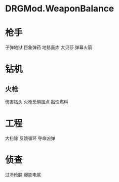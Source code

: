# DRGMod.WeaponBalance

# 枪手
子弹地狱 巨象弹药 地毯轰炸 大贝莎 弹幕火箭

# 钻机
## 火枪
伤害钻头 火枪恐惧加点
黏性燃料

# 工程
大扫除 反馈循环 夺命凶弹

# 侦查
过冷枪膛
爆能电浆
